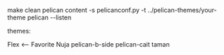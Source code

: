 make clean
pelican content -s pelicanconf.py -t ../pelican-themes/your-theme
pelican --listen

themes:

Flex <-- Favorite
Nuja
pelican-b-side
pelican-cait
taman
	
	

